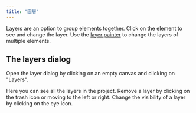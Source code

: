 ```yaml
---
title: "圖層"
---
```


Layers are an option to group elements together. Click on the element to see and change the layer. Use the [layer painter](painters/layer.md) to change the layers of multiple elements.

## The layers dialog

Open the layer dialog by clicking on an empty canvas and clicking on "Layers".

Here you can see all the layers in the project. Remove a layer by clicking on the trash icon or moving to the left or right. Change the visibility of a layer by clicking on the eye icon.
